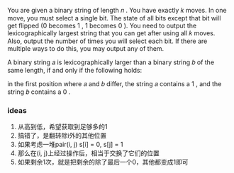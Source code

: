 You are given a binary string of length 𝑛
. You have exactly 𝑘
moves. In one move, you must select a single bit. The state of all bits except that bit will get flipped (0
becomes 1
, 1
becomes 0
). You need to output the lexicographically largest string that you can get after using all 𝑘
moves. Also, output the number of times you will select each bit. If there are multiple ways to do this, you may output
any of them.

A binary string 𝑎
is lexicographically larger than a binary string 𝑏
of the same length, if and only if the following holds:

in the first position where 𝑎
and 𝑏
differ, the string 𝑎
contains a 1
, and the string 𝑏
contains a 0
.

### ideas

1. 从高到低，希望获取到足够多的1
2. 搞错了，是翻转除i外的其他位置
3. 如果考虑一堆pair(i, j) s[i] = 0, s[j] = 1
4. 那么在(i, j)上经过操作后，相当于交换了它们的位置
5. 如果剩余1次，就是把剩余的除了最后一个0，其他都变成1即可